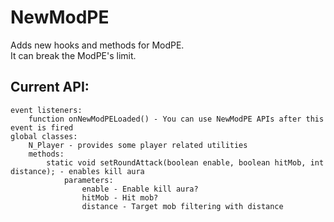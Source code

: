 # NewModPE
Adds new hooks and methods for ModPE. <br />
It can break the ModPE's limit.
## Current API:
```
event listeners:
    function onNewModPELoaded() - You can use NewModPE APIs after this event is fired
global classes:
    N_Player - provides some player related utilities
    methods:
        static void setRoundAttack(boolean enable, boolean hitMob, int distance); - enables kill aura
            parameters:
                enable - Enable kill aura?
                hitMob - Hit mob?
                distance - Target mob filtering with distance
```